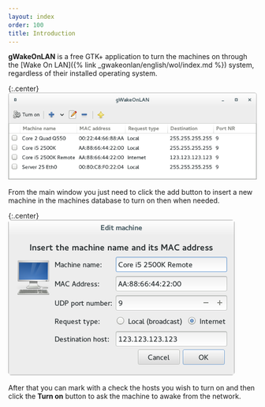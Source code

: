 ```yaml
---
layout: index
order: 100
title: Introduction
---
```

**gWakeOnLAN** is a free GTK+ application to turn the machines on through the
[Wake On LAN]({% link _gwakeonlan/english/wol/index.md %})
system, regardless of their installed operating system.

{:.center}
![Main window](/resources/gwakeonlan/archive/latest/english/main.png)

From the main window you just need to click the add button to insert a new
machine in the machines database to turn on then when needed.

{:.center}
![Detail window](/resources/gwakeonlan/archive/latest/english/detail.png)

After that you can mark with a check the hosts you wish to turn on and then
click the **Turn on** button to ask the machine to awake from the network.

